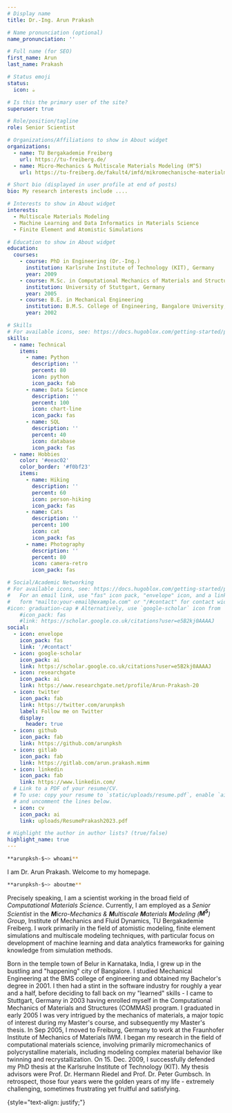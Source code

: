 ```yaml
---
# Display name
title: Dr.-Ing. Arun Prakash

# Name pronunciation (optional)
name_pronunciation: ''

# Full name (for SEO)
first_name: Arun
last_name: Prakash

# Status emoji
status:
  icon: ☕️

# Is this the primary user of the site?
superuser: true

# Role/position/tagline
role: Senior Scientist

# Organizations/Affiliations to show in About widget
organizations:
  - name: TU Bergakademie Freiberg
    url: https://tu-freiberg.de/
  - name: Micro-Mechanics & Multiscale Materials Modeling (M^5)
    url: https://tu-freiberg.de/fakult4/imfd/mikromechanische-materialmodellierung

# Short bio (displayed in user profile at end of posts)
bio: My research interests include ....

# Interests to show in About widget
interests:
  - Multiscale Materials Modeling
  - Machine Learning and Data Informatics in Materials Science
  - Finite Element and Atomistic Simulations

# Education to show in About widget
education:
  courses:
    - course: PhD in Engineering (Dr.-Ing.)
      institution: Karlsruhe Institute of Technology (KIT), Germany
      year: 2009
    - course: M.Sc. in Computational Mechanics of Materials and Structures (COMMAS)
      institution: University of Stuttgart, Germany
      year: 2005
    - course: B.E. in Mechanical Engineering
      institution: B.M.S. College of Engineering, Bangalore University, India
      year: 2002

# Skills
# For available icons, see: https://docs.hugoblox.com/getting-started/page-builder/#icons
skills:
  - name: Technical
    items:
      - name: Python
        description: ''
        percent: 80
        icon: python
        icon_pack: fab
      - name: Data Science
        description: ''
        percent: 100
        icon: chart-line
        icon_pack: fas
      - name: SQL
        description: ''
        percent: 40
        icon: database
        icon_pack: fas
  - name: Hobbies
    color: '#eeac02'
    color_border: '#f0bf23'
    items:
      - name: Hiking
        description: ''
        percent: 60
        icon: person-hiking
        icon_pack: fas
      - name: Cats
        description: ''
        percent: 100
        icon: cat
        icon_pack: fas
      - name: Photography
        description: ''
        percent: 80
        icon: camera-retro
        icon_pack: fas

# Social/Academic Networking
# For available icons, see: https://docs.hugoblox.com/getting-started/page-builder/#icons
#   For an email link, use "fas" icon pack, "envelope" icon, and a link in the
#   form "mailto:your-email@example.com" or "/#contact" for contact widget.
#icon: graduation-cap # Alternatively, use `google-scholar` icon from `ai` icon pack
    #icon_pack: fas
    #link: https://scholar.google.co.uk/citations?user=e5B2kj0AAAAJ
social:
  - icon: envelope
    icon_pack: fas
    link: '/#contact'
  - icon: google-scholar
    icon_pack: ai
    link: https://scholar.google.co.uk/citations?user=e5B2kj0AAAAJ
  - icon: researchgate
    icon_pack: ai
    link: https://www.researchgate.net/profile/Arun-Prakash-20
  - icon: twitter
    icon_pack: fab
    link: https://twitter.com/arunpksh
    label: Follow me on Twitter
    display:
      header: true
  - icon: github
    icon_pack: fab
    link: https://github.com/arunpksh
  - icon: gitlab
    icon_pack: fab
    link: https://gitlab.com/arun.prakash.mimm
  - icon: linkedin
    icon_pack: fab
    link: https://www.linkedin.com/
  # Link to a PDF of your resume/CV.
  # To use: copy your resume to `static/uploads/resume.pdf`, enable `ai` icons in `params.yaml`,
  # and uncomment the lines below.
  - icon: cv
    icon_pack: ai
    link: uploads/ResumePrakash2023.pdf

# Highlight the author in author lists? (true/false)
highlight_name: true
---
```


```bash
**arunpksh-$~> whoami**
```

I am Dr. Arun Prakash. Welcome to my homepage.

```bash
**arunpksh-$~> aboutme**
```

Precisely speaking, I am a scientist working in the broad field of *Computational Materials Science*. Currently, I am employed as a *Senior Scientist* in the ***M**icro-Mechanics & **M**ultiscale **M**aterials **M**odeling (**M<sup>5</sup>**) Group*, Institute of Mechanics and Fluid Dynamics, TU Bergakademie Freiberg. I work primarily in the field of atomistic modeling, finite element simulations and multiscale modeling techniques, with particular focus on development of machine learning and data analytics frameworks for gaining knowledge from simulation methods.

Born in the temple town of Belur in Karnataka, India, I grew up in the bustling and "happening" city of Bangalore. I studied Mechanical Engineering at the BMS college of engineering and obtained my Bachelor's degree in 2001. I then had a stint in the software industry for roughly a year and a half, before deciding to fall back on my "learned" skills - I came to Stuttgart, Germany in 2003 having enrolled myself in the Computational Mechanics of Materials and Structures (COMMAS) program. I graduated in early 2005 I was very intrigued by the mechanics of materials, a major topic of interest during my Master's course, and subsequently my Master's thesis. In Sep 2005, I moved to Freiburg, Germany to work at the Fraunhofer Institute of Mechanics of Materials IWM. I began my research in the field of computational materials science, involving primarily micromechanics of polycrystalline materials, including modeling complex material behavior like twinning and recrystallization. On 15. Dec. 2009, I successfully defended my PhD thesis at the Karlsruhe Institute of Technology (KIT). My thesis advisors were Prof. Dr. Hermann Riedel and Prof. Dr. Peter Gumbsch. In retrospect, those four years were the golden years of my life - extremely challenging, sometimes frustrating yet fruitful and satisfying.



{style="text-align: justify;"}
